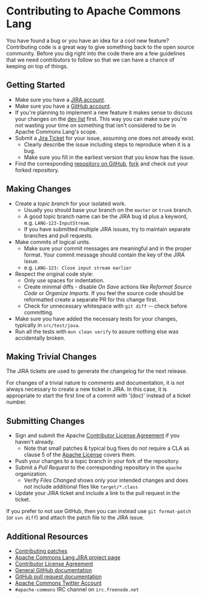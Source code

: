 <!---
 Licensed to the Apache Software Foundation (ASF) under one or more
 contributor license agreements.  See the NOTICE file distributed with
 this work for additional information regarding copyright ownership.
 The ASF licenses this file to You under the Apache License, Version 2.0
 (the "License"); you may not use this file except in compliance with
 the License.  You may obtain a copy of the License at

      http://www.apache.org/licenses/LICENSE-2.0

 Unless required by applicable law or agreed to in writing, software
 distributed under the License is distributed on an "AS IS" BASIS,
 WITHOUT WARRANTIES OR CONDITIONS OF ANY KIND, either express or implied.
 See the License for the specific language governing permissions and
 limitations under the License.
-->
<!---
 +======================================================================+
 |****                                                              ****|
 |****      THIS FILE IS GENERATED BY THE COMMONS BUILD PLUGIN      ****|
 |****                    DO NOT EDIT DIRECTLY                      ****|
 |****                                                              ****|
 +======================================================================+
 | TEMPLATE FILE: contributing-md-template.md                           |
 | commons-build-plugin/trunk/src/main/resources/commons-xdoc-templates |
 +======================================================================+
 |                                                                      |
 | 1) Re-generate using: mvn commons:contributing-md                    |
 |                                                                      |
 | 2) Set the following properties in the component's pom:              |
 |    - commons.jira.id  (required, alphabetic, upper case)             |
 |                                                                      |
 | 3) Example Properties                                                |
 |                                                                      |
 |  <properties>                                                        |
 |    <commons.jira.id>MATH</commons.jira.id>                           |
 |  </properties>                                                       |
 |                                                                      |
 +======================================================================+
--->
Contributing to Apache Commons Lang
======================

You have found a bug or you have an idea for a cool new feature? Contributing code is a great way to give something back to
the open source community. Before you dig right into the code there are a few guidelines that we need contributors to
follow so that we can have a chance of keeping on top of things.

Getting Started
---------------

+ Make sure you have a [JIRA account](https://issues.apache.org/jira/).
+ Make sure you have a [GitHub account](https://github.com/signup/free).
+ If you're planning to implement a new feature it makes sense to discuss your changes on the [dev list](https://commons.apache.org/mail-lists.html) first. This way you can make sure you're not wasting your time on something that isn't considered to be in Apache Commons Lang's scope.
+ Submit a [Jira Ticket][jira] for your issue, assuming one does not already exist.
  + Clearly describe the issue including steps to reproduce when it is a bug.
  + Make sure you fill in the earliest version that you know has the issue.
+ Find the corresponding [repository on GitHub](https://github.com/apache/?query=commons-),
[fork](https://help.github.com/articles/fork-a-repo/) and check out your forked repository.

Making Changes
--------------

+ Create a _topic branch_ for your isolated work.
  * Usually you should base your branch on the `master` or `trunk` branch.
  * A good topic branch name can be the JIRA bug id plus a keyword, e.g. `LANG-123-InputStream`.
  * If you have submitted multiple JIRA issues, try to maintain separate branches and pull requests.
+ Make commits of logical units.
  * Make sure your commit messages are meaningful and in the proper format. Your commit message should contain the key of the JIRA issue.
  * e.g. `LANG-123: Close input stream earlier`
+ Respect the original code style:
  + Only use spaces for indentation.
  + Create minimal diffs - disable _On Save_ actions like _Reformat Source Code_ or _Organize Imports_. If you feel the source code should be reformatted create a separate PR for this change first.
  + Check for unnecessary whitespace with `git diff` -- check before committing.
+ Make sure you have added the necessary tests for your changes, typically in `src/test/java`.
+ Run all the tests with `mvn clean verify` to assure nothing else was accidentally broken.

Making Trivial Changes
----------------------

The JIRA tickets are used to generate the changelog for the next release.

For changes of a trivial nature to comments and documentation, it is not always necessary to create a new ticket in JIRA.
In this case, it is appropriate to start the first line of a commit with '(doc)' instead of a ticket number.


Submitting Changes
------------------

+ Sign and submit the Apache [Contributor License Agreement][cla] if you haven't already.
  * Note that small patches & typical bug fixes do not require a CLA as
    clause 5 of the [Apache License](https://www.apache.org/licenses/LICENSE-2.0.html#contributions)
    covers them.
+ Push your changes to a topic branch in your fork of the repository.
+ Submit a _Pull Request_ to the corresponding repository in the `apache` organization.
  * Verify _Files Changed_ shows only your intended changes and does not
  include additional files like `target/*.class`
+ Update your JIRA ticket and include a link to the pull request in the ticket.

If you prefer to not use GitHub, then you can instead use
`git format-patch` (or `svn diff`) and attach the patch file to the JIRA issue.


Additional Resources
--------------------

+ [Contributing patches](https://commons.apache.org/patches.html)
+ [Apache Commons Lang JIRA project page][jira]
+ [Contributor License Agreement][cla]
+ [General GitHub documentation](https://help.github.com/)
+ [GitHub pull request documentation](https://help.github.com/articles/creating-a-pull-request/)
+ [Apache Commons Twitter Account](https://twitter.com/ApacheCommons)
+ `#apache-commons` IRC channel on `irc.freenode.net`

[cla]:https://www.apache.org/licenses/#clas
[jira]:https://issues.apache.org/jira/browse/LANG

